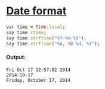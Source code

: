 [1]: http://rosettacode.org/wiki/Date_format

# [Date format][1]

```ruby
var time = Time.local;
say time.ctime;
say time.strftime("%Y-%m-%d");
say time.strftime("%A, %B %d, %Y");
```

#### Output:
```
Fri Oct 17 12:57:02 2014
2014-10-17
Friday, October 17, 2014
```
